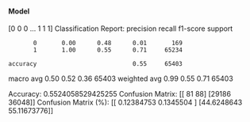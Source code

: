 #### Model
[0 0 0 ... 1 1 1]
Classification Report:
              precision    recall  f1-score   support

           0       0.00      0.48      0.01       169
           1       1.00      0.55      0.71     65234

    accuracy                           0.55     65403
   macro avg       0.50      0.52      0.36     65403
weighted avg       0.99      0.55      0.71     65403

Accuracy: 0.5524058529425255
Confusion Matrix:
[[   81    88]
 [29186 36048]]
Confusion Matrix (%):
[[ 0.12384753  0.1345504 ]
 [44.6248643  55.11673776]]

